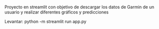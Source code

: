 Proyecto en streamlit con objetivo de descargar los datos de Garmin de un usuario y realizar diferentes gráficos y predicciones

Levantar: python -m streamlit run app.py